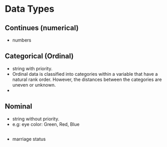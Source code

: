 # Data Types

## Continues (numerical) 
- numbers

## Categorical (Ordinal)
- string with priority.
- Ordinal data is classified into categories within a variable that have a natural rank order. However, the distances between the categories are uneven or unknown.
- 

## Nominal
- string without priority. 
- e.g: eye color: Green, Red, Blue

## 
- marriage status
